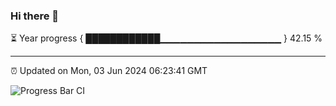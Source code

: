 ### Hi there 👋

⏳ Year progress { ████████████▁▁▁▁▁▁▁▁▁▁▁▁▁▁▁▁▁▁ } 42.15 %

---

⏰ Updated on Mon, 03 Jun 2024 06:23:41 GMT

![Progress Bar CI](https://github.com/liununu/liununu/workflows/Progress%20Bar%20CI/badge.svg)

